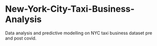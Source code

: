 # New-York-City-Taxi-Business-Analysis
Data analysis and predictive modelling on NYC taxi business dataset pre and post covid.
